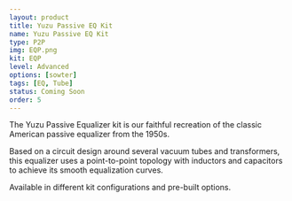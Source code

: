 ```yaml
---
layout: product
title: Yuzu Passive EQ Kit
name: Yuzu Passive EQ Kit
type: P2P
img: EQP.png
kit: EQP
level: Advanced
options: [sowter]
tags: [EQ, Tube]
status: Coming Soon
order: 5
---
```


The Yuzu Passive Equalizer kit is our faithful recreation of the classic American passive equalizer from the 1950s.

Based on a circuit design around several vacuum tubes and transformers, this equalizer uses a point-to-point topology with inductors and capacitors to achieve its smooth equalization curves.

Available in different kit configurations and pre-built options.
